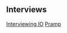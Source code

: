 ## Interviews

<a href="https://interviewing.io" target="_blank">Interviewing IO</a>
<a href="https://pramp.com" target="_blank">Pramp</a>
